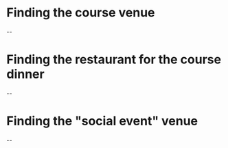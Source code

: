 # Finding the course venue

--

# Finding the restaurant for the course dinner

--

# Finding the "social event" venue

--
